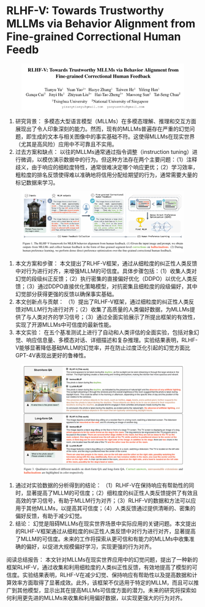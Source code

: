 # RLHF-V: Towards Trustworthy MLLMs via Behavior Alignment from  Fine-grained Correctional Human Feedb

<figure><img src="../.gitbook/assets/image (4) (1) (1) (1) (1) (1) (1) (1) (1) (1) (1) (1) (1) (1) (1) (1) (1) (1) (1) (1) (1) (1) (1) (1) (1) (1) (1) (1) (1) (1) (1) (1) (1) (1) (1) (1) (1) (1).png" alt=""><figcaption></figcaption></figure>

1. 研究背景： 多模态大型语言模型（MLLMs）在多模态理解、推理和交互方面展现出了令人印象深刻的能力。然而，现有的MLLMs普遍存在严重的幻觉问题，即生成的文本与相关图像中的事实基础不符。这使得MLLMs在现实世界（尤其是高风险）应用中不可靠且不实用。
2. 过去方案和缺点： 以往的MLLMs通常通过指令调整（instruction tuning）进行微调，以模仿演示数据中的行为。但这种方法存在两个主要问题：（1）注释歧义，由于响应的细粒度特性，通常很难决定哪个响应更优；（2）学习效率，粗粒度的排名反馈使得难以准确地将信用分配给期望的行为，通常需要大量的标记数据来学习。

<figure><img src="../.gitbook/assets/image (3) (1) (1) (1) (1) (1) (1) (1) (1) (1) (1) (1) (1) (1) (1) (1) (1) (1) (1) (1) (1) (1) (1) (1) (1) (1) (1) (1) (1) (1) (1) (1) (1) (1) (1) (1) (1) (1) (1) (1) (1) (1) (1) (1).png" alt=""><figcaption></figcaption></figure>

1. 本文方案和步骤： 本文提出了RLHF-V框架，通过从细粒度的纠正性人类反馈中对行为进行对齐，来增强MLLM的可信度。具体步骤包括：（1）收集人类对幻觉的段级纠正反馈；（2）执行密集的直接偏好优化（DDPO）以优化人类反馈；（3）通过DDPO直接优化策略模型，对抗密集且细粒度的段级偏好，其中幻觉部分获得更强的反馈以确保事实基础。
2. 本文创新点与贡献： （1）提出了RLHF-V框架，通过细粒度的纠正性人类反馈对MLLM行为进行对齐；（2）收集了高质量的人类偏好数据，为MLLMs提供了与人类对齐的学习信号；（3）通过全面实验展示了所提出框架的有效性，实现了开源MLLMs中可信度的最新性能。
3. 本文实验： 在五个基准测试上进行了自动和人类评估的全面实验，包括对象幻觉、响应信息量、多模态对话、详细描述和复杂推理。实验结果表明，RLHF-V能够显著降低基础MLLM的幻觉率，并在防止过度泛化引起的幻觉方面比GPT-4V表现出更好的鲁棒性。

<figure><img src="../.gitbook/assets/image (2) (1) (1) (1) (1) (1) (1) (1) (1) (1) (1) (1) (1) (1) (1) (1) (1) (1) (1) (1) (1) (1) (1) (1) (1) (1) (1) (1) (1) (1) (1) (1) (1) (1) (1) (1) (1) (1) (1) (1) (1) (1) (1) (1) (1) (1) (1) (1) (1) (1) (1) (1) (1).png" alt=""><figcaption></figcaption></figure>

1. 通过对实验数据的分析得到的结论： （1）RLHF-V在保持响应有帮助性的同时，显著提高了MLLM的可信度；（2）细粒度的纠正性人类反馈提供了有效且高效的学习信号，有助于MLLM行为对齐；（3）RLHF-V的数据和方法可以应用于其他MLLMs，以提高其可信度；（4）人类反馈通过提供清晰的、密集的偏好反馈，有助于减少幻觉。
2. 结论： 幻觉是阻碍MLLMs在现实世界场景中实际应用的关键问题。本文提出的RLHF-V框架通过从细粒度的纠正性人类反馈中对行为进行对齐，显著提高了MLLM的可信度。未来的工作将探索从更可信和有能力的MLLMs中收集准确的偏好，以促进大规模偏好学习，实现更强的行为对齐。

阅读总结报告： 本文针对MLLMs在现实世界应用中的幻觉问题，提出了一种新的框架RLHF-V，通过收集和利用细粒度的人类纠正性反馈，有效地提高了模型的可信度。实验结果表明，RLHF-V在减少幻觉、保持响应有帮助性以及提高数据和计算效率方面取得了显著成效。此外，该框架不仅适用于特定的MLLM，而且可以推广到其他模型，显示出其在提高MLLMs可信度方面的潜力。未来的研究将探索如何利用更先进的MLLMs来收集和利用偏好数据，以实现更强大的行为对齐。
